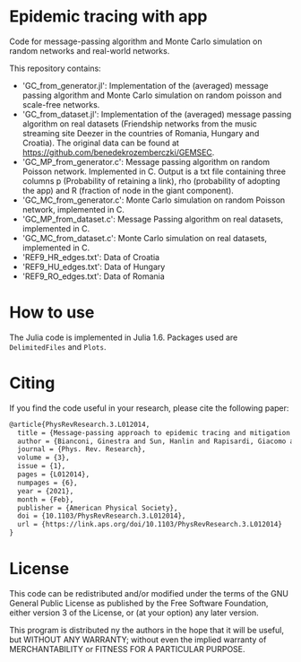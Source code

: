 # Epidemic tracing with app
Code for message-passing algorithm and Monte Carlo simulation on random networks and real-world networks.

This repository contains:

- 'GC_from_generator.jl': Implementation of the (averaged) message passing algorithm and Monte Carlo simulation on random poisson and scale-free networks.
- 'GC_from_dataset.jl': Implementation of the (averaged) message passing algorithm on real datasets (Friendship networks from the music streaming site Deezer in the countries of Romania, Hungary and Croatia). The original data can be found at https://github.com/benedekrozemberczki/GEMSEC.
- 'GC_MP_from_generator.c': Message passing algorithm on random Poisson network. Implemented in C. Output is a txt file containing three columns p (Probability of retaining a link), rho (probability of adopting the app) and R (fraction of node in the giant component).
- 'GC_MC_from_generator.c': Monte Carlo simulation on random Poisson network, implemented in C. 
- 'GC_MP_from_dataset.c': Message Passing algorithm on real datasets, implemented in C. 
- 'GC_MC_from_dataset.c': Monte Carlo simulation on real datasets, implemented in C. 
- 'REF9_HR_edges.txt': Data of Croatia
- 'REF9_HU_edges.txt': Data of Hungary
- 'REF9_RO_edges.txt': Data of Romania

# How to use
The Julia code is implemented in Julia 1.6. Packages used are `DelimitedFiles` and `Plots`.

# Citing
If you find the code useful in your research, please cite the following paper:

```latex
@article{PhysRevResearch.3.L012014,
  title = {Message-passing approach to epidemic tracing and mitigation with apps},
  author = {Bianconi, Ginestra and Sun, Hanlin and Rapisardi, Giacomo and Arenas, Alex},
  journal = {Phys. Rev. Research},
  volume = {3},
  issue = {1},
  pages = {L012014},
  numpages = {6},
  year = {2021},
  month = {Feb},
  publisher = {American Physical Society},
  doi = {10.1103/PhysRevResearch.3.L012014},
  url = {https://link.aps.org/doi/10.1103/PhysRevResearch.3.L012014}
}
```
# License
This code can be redistributed and/or modified under the terms of the GNU General Public License as published by the Free Software Foundation, either version 3 of the License, or (at your option) any later version.
  
This program is distributed ny the authors in the hope that it will be useful, but WITHOUT ANY WARRANTY; without even the implied warranty of MERCHANTABILITY or FITNESS FOR A PARTICULAR PURPOSE.
